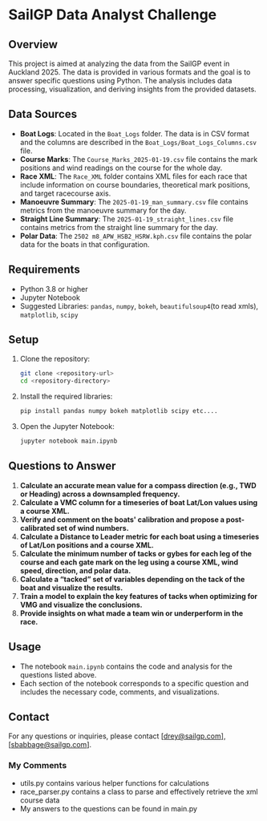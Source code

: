 # SailGP Data Analyst Challenge

## Overview

This project is aimed at analyzing the data from the SailGP event in Auckland 2025. The data is provided in various formats and the goal is to answer specific questions using Python. The analysis includes data processing, visualization, and deriving insights from the provided datasets.

## Data Sources

- **Boat Logs**: Located in the `Boat_Logs` folder. The data is in CSV format and the columns are described in the `Boat_Logs/Boat_Logs_Columns.csv` file.
- **Course Marks**: The `Course_Marks_2025-01-19.csv` file contains the mark positions and wind readings on the course for the whole day.
- **Race XML**: The `Race_XML` folder contains XML files for each race that include information on course boundaries, theoretical mark positions, and target racecourse axis.
- **Manoeuvre Summary**: The `2025-01-19_man_summary.csv` file contains metrics from the manoeuvre summary for the day.
- **Straight Line Summary**: The `2025-01-19_straight_lines.csv` file contains metrics from the straight line summary for the day.
- **Polar Data**: The `2502 m8_APW_HSB2_HSRW.kph.csv` file contains the polar data for the boats in that configuration.

## Requirements

- Python 3.8 or higher
- Jupyter Notebook
- Suggested Libraries: `pandas`, `numpy`, `bokeh`, `beautifulsoup4`(to read xmls), `matplotlib`, `scipy`

## Setup

1. Clone the repository:
    ```sh
    git clone <repository-url>
    cd <repository-directory>
    ```

2. Install the required libraries:
    ```sh
    pip install pandas numpy bokeh matplotlib scipy etc....
    ```

3. Open the Jupyter Notebook:
    ```sh
    jupyter notebook main.ipynb
    ```

## Questions to Answer

1. **Calculate an accurate mean value for a compass direction (e.g., TWD or Heading) across a downsampled frequency.**
2. **Calculate a VMC column for a timeseries of boat Lat/Lon values using a course XML.**
3. **Verify and comment on the boats' calibration and propose a post-calibrated set of wind numbers.**
4. **Calculate a Distance to Leader metric for each boat using a timeseries of Lat/Lon positions and a course XML.**
5. **Calculate the minimum number of tacks or gybes for each leg of the course and each gate mark on the leg using a course XML, wind speed, direction, and polar data.**
6. **Calculate a “tacked” set of variables depending on the tack of the boat and visualize the results.**
7. **Train a model to explain the key features of tacks when optimizing for VMG and visualize the conclusions.**
8. **Provide insights on what made a team win or underperform in the race.**

## Usage

- The notebook `main.ipynb` contains the code and analysis for the questions listed above.
- Each section of the notebook corresponds to a specific question and includes the necessary code, comments, and visualizations.


## Contact

For any questions or inquiries, please contact [drey@sailgp.com], [sbabbage@sailgp.com].


### My Comments
- utils.py contains various helper functions for calculations
- race_parser.py contains a class to parse and effectively retrieve the xml course data
- My answers to the questions can be found in main.py 
